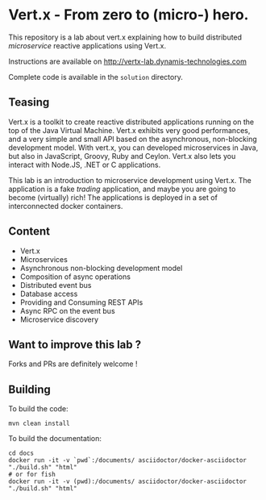 # Vert.x - From zero to (micro-) hero.

This repository is a lab about vert.x explaining how to build distributed _microservice_ reactive applications using 
Vert.x.

Instructions are available on http://vertx-lab.dynamis-technologies.com

Complete code is available in the `solution` directory.

## Teasing

Vert.x is a toolkit to create reactive distributed applications running on the top of the Java Virtual Machine. Vert.x 
exhibits very good performances, and a very simple and small API based on the asynchronous, non-blocking 
development model.  With vert.x, you can developed microservices in Java, but also in JavaScript, Groovy, Ruby and 
Ceylon. Vert.x also lets you interact with Node.JS, .NET or C applications.  

This lab is an introduction to microservice development using Vert.x. The application is a fake _trading_ 
application, and maybe you are going to become (virtually) rich! The applications is deployed in a set of 
interconnected docker containers.
 
## Content
 
 * Vert.x
 * Microservices
 * Asynchronous non-blocking development model
 * Composition of async operations
 * Distributed event bus
 * Database access
 * Providing and Consuming REST APIs
 * Async RPC on the event bus
 * Microservice discovery

## Want to improve this lab ?

Forks and PRs are definitely welcome !

## Building

To build the code:

    mvn clean install
    
To build the documentation:
    
    cd docs
    docker run -it -v `pwd`:/documents/ asciidoctor/docker-asciidoctor "./build.sh" "html"
    # or for fish
    docker run -it -v (pwd):/documents/ asciidoctor/docker-asciidoctor "./build.sh" "html"
          
